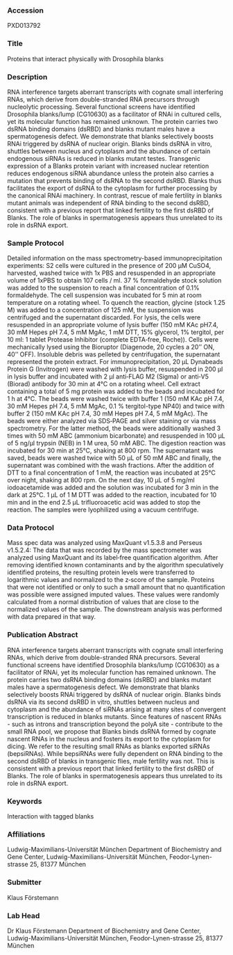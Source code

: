### Accession
PXD013792

### Title
Proteins that interact physically with Drosophila blanks

### Description
RNA interference targets aberrant transcripts with cognate small interfering RNAs, which derive from double-stranded RNA precursors through nucleolytic processing. Several functional screens have identified Drosophila blanks/lump (CG10630) as a facilitator of RNAi in cultured cells, yet its molecular function has remained unknown. The protein carries two dsRNA binding domains (dsRBD) and blanks mutant males have a spermatogenesis defect. We demonstrate that blanks selectively boosts RNAi triggered by dsRNA of nuclear origin. Blanks binds dsRNA in vitro, shuttles between nucleus and cytoplasm and the abundance of certain endogenous siRNAs is reduced in blanks mutant testes. Transgenic expression of a Blanks protein variant with increased nuclear retention reduces endogenous siRNA abundance unless the protein also carries a mutation that prevents binding of dsRNA to the second dsRBD. Blanks thus facilitates the export of dsRNA to the cytoplasm for further processing by the canonical RNAi machinery. In contrast, rescue of male fertility in blanks mutant animals was independent of RNA binding to the second dsRBD, consistent with a previous report that linked fertility to the first dsRBD of Blanks. The role of blanks in spermatogenesis appears thus unrelated to its role in dsRNA export.

### Sample Protocol
Detailed information on the mass spectrometry-based immunoprecipitation experiments: S2 cells were cultured in the presence of 200 µM CuSO4, harvested, washed twice with 1x PBS and resuspended in an appropriate volume of 1xPBS to obtain 107 cells / ml. 37 % formaldehyde stock solution was added to the suspension to reach a final concentration of 0.1% formaldehyde. The cell suspension was incubated for 5 min at room temperature on a rotating wheel. To quench the reaction, glycine (stock 1.25 M) was added to a concentration of 125 mM, the suspension was centrifuged and the supernatant discarded. For lysis, the cells were resuspended in an appropriate volume of lysis buffer (150 mM KAc pH7.4, 30 mM Hepes pH 7.4, 5 mM MgAc, 1 mM DTT, 15% glycerol, 1% tergitol, per 10 ml: 1 tablet Protease Inhibitor (complete EDTA‐free, Roche)). Cells were mechanically lysed using the Bioruptor (Diagenode, 20 cycles a 20’’ ON, 40’’ OFF). Insoluble debris was pelleted by centrifugation, the supernatant represented the protein extract. For immunoprecipitation, 20 μL Dynabeads Protein G (Invitrogen) were washed with lysis buffer, resuspended in 200 μl in lysis buffer and incubated with 2 μl anti‐FLAG M2 (Sigma) or anti‐V5 (Biorad) antibody for 30 min at 4°C on a rotating wheel. Cell extract containing a total of 5 mg protein was added to the beads and incubated for 1 h at 4°C. The beads were washed twice with buffer 1 (150 mM KAc pH 7.4, 30 mM Hepes pH 7.4, 5 mM MgAc, 0.1 % tergitol-type NP40) and twice with buffer 2 (150 mM KAc pH 7.4, 30 mM Hepes pH 7.4, 5 mM MgAc). The beads were either analyzed via SDS‐PAGE and silver staining or via mass spectrometry. For the latter method, the beads were additionally washed 3 times with 50 mM ABC (ammonium bicarbonate) and resuspended in 100 μL of 5 ng/μl trypsin (NEB) in 1 M urea, 50 mM ABC. The digestion reaction was incubated for 30 min at 25°C, shaking at 800 rpm. The supernatant was saved, beads were washed twice with 50 μL of 50 mM ABC and finally, the supernatant was combined with the wash fractions. After the addition of DTT to a final concentration of 1 mM, the reaction was incubated at 25°C over night, shaking at 800 rpm. On the next day, 10 μL of 5 mg/ml iodoacetamide was added and the solution was incubated for 3 min in the dark at 25°C. 1 μL of 1 M DTT was added to the reaction, incubated for 10 min and in the end 2.5 μL trifluoroacetic acid was added to stop the reaction. The samples were lyophilized using a vacuum centrifuge.

### Data Protocol
Mass spec data was analyzed using MaxQuant v1.5.3.8 and Perseus v1.5.2.4: The data that was recorded by the mass spectrometer was analyzed using MaxQuant and its label‐free quantification algorithm. After removing identified known contaminants and by the algorithm speculatively identified proteins, the resulting protein levels were transferred to logarithmic values and normalized to the z‐score of the sample. Proteins that were not identified or only to such a small amount that no quantification was possible were assigned imputed values. These values were randomly calculated from a normal distribution of values that are close to the normalized values of the sample. The downstream analysis was performed with data prepared in that way.

### Publication Abstract
RNA interference targets aberrant transcripts with cognate small interfering RNAs, which derive from double-stranded RNA precursors. Several functional screens have identified Drosophila blanks/lump (CG10630) as a facilitator of RNAi, yet its molecular function has remained unknown. The protein carries two dsRNA binding domains (dsRBD) and blanks mutant males have a spermatogenesis defect. We demonstrate that blanks selectively boosts RNAi triggered by dsRNA of nuclear origin. Blanks binds dsRNA via its second dsRBD in vitro, shuttles between nucleus and cytoplasm and the abundance of siRNAs arising at many sites of convergent transcription is reduced in blanks mutants. Since features of nascent RNAs - such as introns and transcription beyond the polyA site - contribute to the small RNA pool, we propose that Blanks binds dsRNA formed by cognate nascent RNAs in the nucleus and fosters its export to the cytoplasm for dicing. We refer to the resulting small RNAs as blanks exported siRNAs (bepsiRNAs). While bepsiRNAs were fully dependent on RNA binding to the second dsRBD of blanks in transgenic flies, male fertility was not. This is consistent with a previous report that linked fertility to the first dsRBD of Blanks. The role of blanks in spermatogenesis appears thus unrelated to its role in dsRNA export.

### Keywords
Interaction with tagged blanks

### Affiliations
Ludwig-Maximilians-Universität München
Department of Biochemistry and Gene Center, Ludwig-Maximilians-Universität München, Feodor-Lynen-strasse 25, 81377 München

### Submitter
Klaus Förstemann

### Lab Head
Dr Klaus Förstemann
Department of Biochemistry and Gene Center, Ludwig-Maximilians-Universität München, Feodor-Lynen-strasse 25, 81377 München


